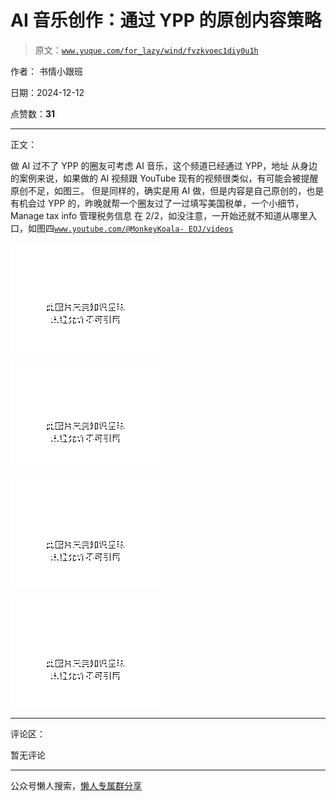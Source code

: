 # AI 音乐创作：通过 YPP 的原创内容策略

> 原文：[`www.yuque.com/for_lazy/wind/fvzkvoec1diy0u1h`](https://www.yuque.com/for_lazy/wind/fvzkvoec1diy0u1h)

作者： 书情小跟班

日期：2024-12-12

点赞数：**31**

* * *

正文：

做 AI 过不了 YPP 的圈友可考虑 AI 音乐，这个频道已经通过 YPP，地址
从身边的案例来说，如果做的 AI 视频跟 YouTube 现有的视频很类似，有可能会被提醒原创不足，如图三。
但是同样的，确实是用 AI 做，但是内容是自己原创的，也是有机会过 YPP 的，昨晚就帮一个圈友过了一过填写美国税单，一个小细节，Manage tax info
管理税务信息 在 2/2，如没注意，一开始还就不知道从哪里入口，如图四[`www.youtube.com/@MonkeyKoala-
EOJ/videos`](https://www.youtube.com/@MonkeyKoala-EOJ/videos)

![](img/75be577bec42b4a686a5d6365617747d.png "None")

![](img/0af7f837de91a9d79b962581df419400.png "None")

![](img/db9b416a35641ac630bcb50d241bece2.png "None")

![](img/26ca9ebd3ab60370c1fb5c1f176ede72.png "None")

* * *

评论区：

暂无评论

* * *

公众号懒人搜索，[懒人专属群分享](https://lazybook.fun/#/blog/group)